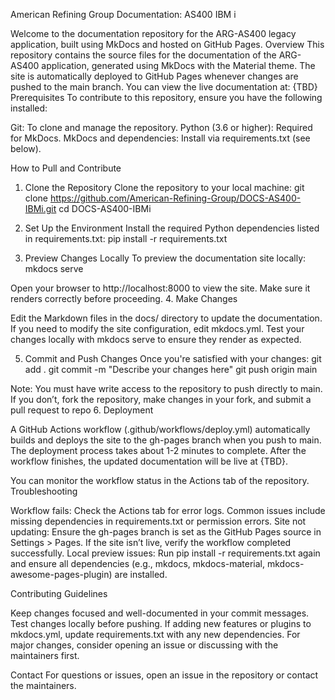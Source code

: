 American Refining Group Documentation: AS400 IBM i

Welcome to the documentation repository for the ARG-AS400 legacy application, built using MkDocs and hosted on GitHub Pages.
Overview
This repository contains the source files for the documentation of the ARG-AS400 application, generated using MkDocs with the Material theme. The site is automatically deployed to GitHub Pages whenever changes are pushed to the main branch.
You can view the live documentation at: {TBD}
Prerequisites
To contribute to this repository, ensure you have the following installed:

Git: To clone and manage the repository.
Python (3.6 or higher): Required for MkDocs.
MkDocs and dependencies: Install via requirements.txt (see below).

How to Pull and Contribute
1. Clone the Repository
Clone the repository to your local machine:
git clone https://github.com/American-Refining-Group/DOCS-AS400-IBMi.git
cd DOCS-AS400-IBMi

2. Set Up the Environment
Install the required Python dependencies listed in requirements.txt:
pip install -r requirements.txt

3. Preview Changes Locally
To preview the documentation site locally:
mkdocs serve

Open your browser to http://localhost:8000 to view the site. Make sure it renders correctly before proceeding.
4. Make Changes

Edit the Markdown files in the docs/ directory to update the documentation.
If you need to modify the site configuration, edit mkdocs.yml.
Test your changes locally with mkdocs serve to ensure they render as expected.

5. Commit and Push Changes
Once you're satisfied with your changes:
git add .
git commit -m "Describe your changes here"
git push origin main

Note: You must have write access to the repository to push directly to main. If you don’t, fork the repository, make changes in your fork, and submit a pull request to repo
6. Deployment

A GitHub Actions workflow (.github/workflows/deploy.yml) automatically builds and deploys the site to the gh-pages branch when you push to main.
The deployment process takes about 1-2 minutes to complete.
After the workflow finishes, the updated documentation will be live at {TBD}.

You can monitor the workflow status in the Actions tab of the repository.
Troubleshooting

Workflow fails: Check the Actions tab for error logs. Common issues include missing dependencies in requirements.txt or permission errors.
Site not updating: Ensure the gh-pages branch is set as the GitHub Pages source in Settings > Pages. If the site isn’t live, verify the workflow completed successfully.
Local preview issues: Run pip install -r requirements.txt again and ensure all dependencies (e.g., mkdocs, mkdocs-material, mkdocs-awesome-pages-plugin) are installed.

Contributing Guidelines

Keep changes focused and well-documented in your commit messages.
Test changes locally before pushing.
If adding new features or plugins to mkdocs.yml, update requirements.txt with any new dependencies.
For major changes, consider opening an issue or discussing with the maintainers first.

Contact
For questions or issues, open an issue in the repository or contact the maintainers.